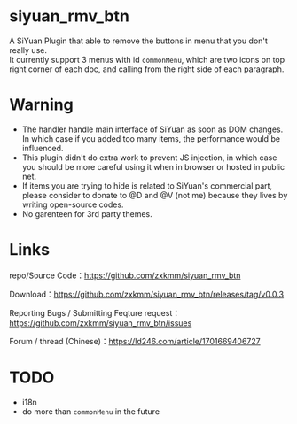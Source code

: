 # siyuan_rmv_btn
A SiYuan Plugin that able to remove the buttons in menu that you don't really use.     
It currently support 3 menus with id `commonMenu`, which are two icons on top right corner of each doc, and calling from the right side of each paragraph.   
# Warning
- The handler handle main interface of SiYuan as soon as DOM changes. In which case if you added too many items, the performance would be influenced.     
- This plugin didn't do extra work to prevent JS injection, in which case you should be more careful using it when in browser or hosted in public net.   
- If items you are trying to hide is related to SiYuan's commercial part, please consider to donate to @D and @V (not me) because they lives by writing open-source codes.    
- No garenteen for 3rd party themes.    

# Links
repo/Source Code：https://github.com/zxkmm/siyuan_rmv_btn  

Download：https://github.com/zxkmm/siyuan_rmv_btn/releases/tag/v0.0.3   

Reporting Bugs / Submitting Feqture request：https://github.com/zxkmm/siyuan_rmv_btn/issues   

Forum / thread (Chinese)：https://ld246.com/article/1701669406727   

# TODO    
 - i18n   
 - do more than `commonMenu` in the future   